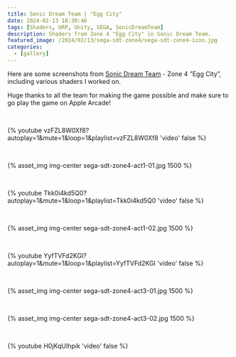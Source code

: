```yaml
---
title: Sonic Dream Team | "Egg City"
date: 2024-02-13 18:30:46
tags: [Shaders, URP, Unity, SEGA, SonicDreamTeam]
description: Shaders from Zone 4 "Egg City" in Sonic Dream Team.
featured_image: /2024/02/13/sega-sdt-zone4/sega-sdt-zone4-icon.jpg
categories:
  - [gallery]
---
```


Here are some screenshots from [Sonic Dream Team](https://apps.apple.com/us/app/sonic-dream-team/id1609094795) - Zone 4 ”Egg City”, including various shaders I worked on.

Huge thanks to all the team for making the game possible and make sure to go play the game on Apple Arcade!

<br>

{% youtube vzFZL8W0Xf8?autoplay=1&mute=1&loop=1&playlist=vzFZL8W0Xf8 'video' false %}

<br>

{% asset_img img-center sega-sdt-zone4-act1-01.jpg 1500 %}

<br>

{% youtube Tkk0i4kd5Q0?autoplay=1&mute=1&loop=1&playlist=Tkk0i4kd5Q0 'video' false %}

<br>

{% asset_img img-center sega-sdt-zone4-act1-02.jpg 1500 %}

<br>

{% youtube YyfTVFd2KGI?autoplay=1&mute=1&loop=1&playlist=YyfTVFd2KGI 'video' false %}

<br>

{% asset_img img-center sega-sdt-zone4-act3-01.jpg 1500 %}

<br>

{% asset_img img-center sega-sdt-zone4-act3-02.jpg 1500 %}

<br>

{% youtube H0jKqUIhpik 'video' false %}
